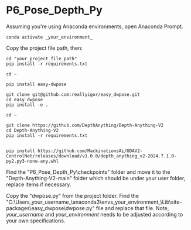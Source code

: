 # P6_Pose_Depth_Py

Assuming you're using Anaconda environments, open Anaconda Prompt.

    conda activate _your_environment_

Copy the project file path, then:
    
    cd "your_project_file_path"
    pip install -r requirements.txt

    cd ~

    pip install easy-dwpose

    git clone git@github.com:reallyigor/easy_dwpose.git
    cd easy_dwpose
    pip install -e .

    cd ~

    git clone https://github.com/DepthAnything/Depth-Anything-V2
    cd Depth-Anything-V2
    pip install -r requirements.txt


    pip install https://github.com/MackinationsAi/UDAV2-ControlNet/releases/download/v1.0.0/depth_anything_v2-2024.7.1.0-py2.py3-none-any.whl

Find the "P6_Pose_Depth_Py\checkpoints" folder and move it to the "Depth-Anything-V2-main" folder which should be under your user folder, replace items if necessary.

Copy the "dwpose.py" from the project folder.
    Find the "C:\Users\_your_username_\anaconda3\envs\_your_environment_\Lib\site-packages\easy_dwpose\dwpose.py" file and replace that file.
        Note, _your_username_ and _your_environment_ needs to be adjusted according to your own specifications.

